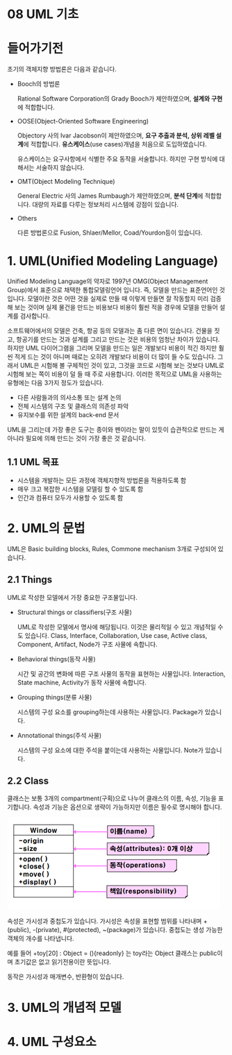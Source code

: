 08 UML 기초
===

# 들어가기전

초기의 객체지향 방법론은 다음과 같습니다.

* Booch의 방법론

    Rational Software Corporation의 Grady Booch가 제안하였으며, **설계와 구현**에 적합합니다.

* OOSE(Object-Oriented Software Engineering)

    Objectory 사의 Ivar Jacobson이 제안하였으며, **요구 추출과 분석, 상위 레벨 설계**에 적합합니다. **유스케이스**(use cases)개념을 처음으로 도입하였습니다.

    유스케이스는 요구사항에서 식별한 주요 동작을 서술합니다. 하지만 구현 방식에 대해서는 서술하지 않습니다.

* OMT(Object Modeling Technique)

    General Electric 사의 James Rumbaugh가 제안하였으며, **분석 단계**에 적합합니다. 대량의 자료를 다루는 정보처리 시스템에 강점이 있습니다.

* Others

    다른 방법론으로 Fusion, Shlaer/Mellor, Coad/Yourdon등이 있습니다.


# 1. UML(Unified Modeling Language)

 Unified Modeling Language의 약자로 1997년 OMG(Object Management Group)에서 표준으로 채택한 통합모델링언어 입니다. 즉, 모델을 만드는 표준언어인 것입니다. 모델이란 것은 어떤 것을 실제로 만들 때 이렇게 만들면 잘 작동할지 미리 검증해 보는 것이며 실제 물건을 만드는 비용보다 비용이 훨씬 적을 경우에 모델을 만들어 설계를 검사합니다.

 소프트웨어에서의 모델은 건축, 항공 등의 모델과는 좀 다른 면이 있습니다. 건물을 짓고, 항공기를 만드는 것과 설계를 그리고 만드는 것은 비용의 엄청난 차이가 있습니다. 하지만 UML 다이어그램을 그리며 모델을 만드는 일은 개발보다 비용이 적긴 하지만 훨씬 적게 드는 것이 아니며 때로는 오히려 개발보다 비용이 더 많이 들 수도 있습니다. 그래서 UML은 시험해 볼 구체적인 것이 있고, 그것을 코드로 시험해 보는 것보다 UML로 시험해 보는 쪽이 비용이 덜 들 때 주로 사용합니다. 이러한 목적으로 UML을 사용하는 유형에는 다음 3가지 정도가 있습니다.

- 다른 사람들과의 의사소통 또는 설계 논의
- 전체 시스템의 구조 및 클래스의 의존성 파악
- 유지보수를 위한 설계의 back-end 문서

UML을 그리는데 가장 좋은 도구는 종이와 펜이라는 말이 있듯이 습관적으로 만드는 게 아니라 필요에 의해 만드는 것이 가장 좋은 것 같습니다.

## 1.1 UML 목표

- 시스템을 개발하는 모든 과정에 객체지향적 방법론을 적용하도록 함
- 매우 크고 복잡한 시스템을 모델링 할 수 있도록 함
- 인간과 컴퓨터 모두가 사용할 수 있도록 함

# 2. UML의 문법

UML은 Basic building blocks, Rules, Commone mechanism 3개로 구성되어 있습니다.

## 2.1 Things

UML로 작성한 모델에서 가장 중요한 구조물입니다.

- Structural things or classifiers(구조 사물)

    UML로 작성한 모델에서 명사에 해당됩니다. 이것은 물리적일 수 있고 개념적일 수도 있습니다. Class, Interface, Collaboration, Use case, Active class, Component, Artifact, Node가 구조 사물에 속합니다.

- Behavioral things(동작 사물)

    시간 및 공간의 변화에 따른 구조 사물의 동작을 표현하는 사물입니다. Interaction, State machine, Activity가 동작 사물에 속합니다.

- Grouping things(분류 사물)

    시스템의 구성 요소를 grouping하는데 사용하는 사물입니다. Package가 있습니다.

- Annotational things(주석 사물)

    시스템의 구성 요소에 대한 주석을 붙이는데 사용하는 사물입니다. Note가 있습니다.  

## 2.2 Class

클래스는 보통 3개의 compartment(구획)으로 나누어 클래스의 이름, 속성, 기능을 표기합니다. 속성과 기능은 옵션으로 생략이 가능하지만 이름은 필수로 명시해야 합니다.

![alt](img/class.png)

속성은 가시성과 중첩도가 있습니다. 가시성은 속성을 표현할 범위를 나타내며 +(public), -(private), #(protected), ~(package)가 있습니다. 중첩도는 생성 가능한 객체의 개수를 나타냅니다.

예를 들어 +toy[20] : Object = (){readonly} 는 toy라는 Object 클래스는 public이며 초기값은 없고 읽기전용이란 뜻입니다.

동작은 가시성과 매개변수, 반환형이 있습니다.



# 3. UML의 개념적 모델

# 4. UML 구성요소